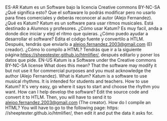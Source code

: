 ES-AR
Katum es un Software bajo la licencia Creative commons BY-NC-SA
¿Qué significa esto?
Que el softaware lo podrás modificar pero no usarlo para fines comerciales y deberás reconocer al autor (Alejo Fernandez).
¿Qué es Katum?
Katum es un software para usar ritmos musicales.
Está destinado a Alumnos y profesores.
¿Cómo usar Katum?
Es muy facil, anda a donde dice iniciar y elejí el rítmo que quieras.
¿Cómo puedo ayudar a desarrollar el software?
Edita el código fuente y convertilo a HTLM.
Después, tendrás que enviarlo a alejoo.fernandez.2003@gmail.com (El creador).
¿Cómo lo compilo a HTML?
Tendrás que ir a la siguiente página:https://sheeptester.github.io/htmlifier/, después editarlo y poner los datos que pide.
EN-US
Katum is a Software under the Creative commons BY-NC-SA license
What does this mean?
That the software may modify it but not use it for commercial purposes and you must acknowledge the author (Alejo Fernandez).
What is Katum?
Katum is a software to use musical rhythms.
It is intended for students and teachers.
How to use Katum?
It's very easy, go where it says to start and choose the rhythm you want.
How can I help develop the software?
Edit the source code and convert it to HTLM.
Then, you will have to send it to alejoo.fernandez.2003@gmail.com (The creator).
How do I compile an HTML?
You will have to go to the following page: https: //sheeptester.github.io/htmlifier/, then edit it and put the data it asks for.
